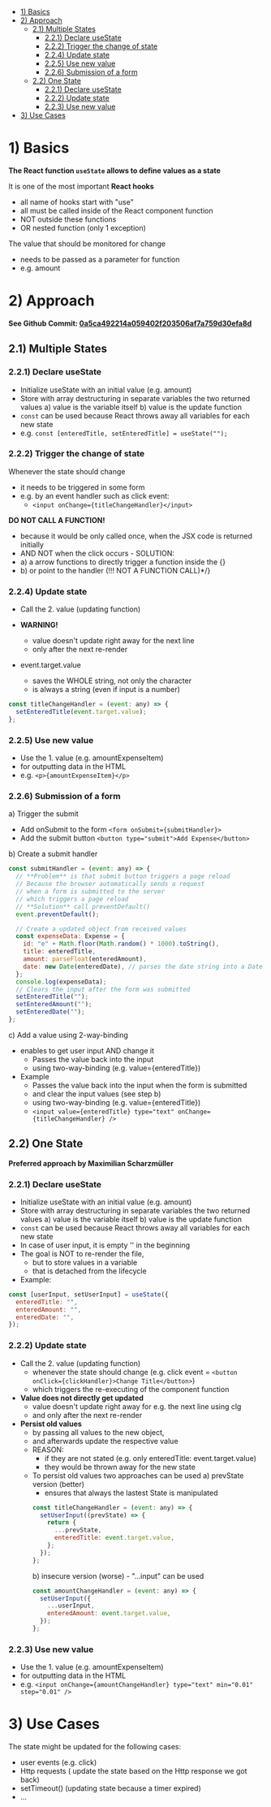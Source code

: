- [1) Basics](#1-basics)
- [2) Approach](#2-approach)
  - [2.1) Multiple States](#21-multiple-states)
    - [2.2.1) Declare useState](#221-declare-usestate)
    - [2.2.2) Trigger the change of state](#222-trigger-the-change-of-state)
    - [2.2.4) Update state](#224-update-state)
    - [2.2.5) Use new value](#225-use-new-value)
    - [2.2.6) Submission of a form](#226-submission-of-a-form)
  - [2.2) One State](#22-one-state)
    - [2.2.1) Declare useState](#221-declare-usestate-1)
    - [2.2.2) Update state](#222-update-state)
    - [2.2.3) Use new value](#223-use-new-value)
- [3) Use Cases](#3-use-cases)

# 1) Basics

**The React function `useState` allows to define values as a state**

It is one of the most important **React hooks**

- all name of hooks start with "use"
- all must be called inside of the React component function
- NOT outside these functions
- OR nested function (only 1 exception)

The value that should be monitored for change

- needs to be passed as a parameter for function
- e.g. amount

# 2) Approach

**See Github Commit: [0a5ca492214a059402f203506af7a759d30efa8d](https://github.com/johannesstroebele91/React-Library/commit/0a5ca492214a059402f203506af7a759d30efa8d)**

## 2.1) Multiple States

### 2.2.1) Declare useState

- Initialize useState with an initial value (e.g. amount)
- Store with array destructuring in separate variables the two returned values
  a) value is the variable itself
  b) value is the update function
- `const` can be used because React throws away all variables for each new state
- e.g. `const [enteredTitle, setEnteredTitle] = useState("");`

### 2.2.2) Trigger the change of state

Whenever the state should change

- it needs to be triggered in some form
- e.g. by an event handler such as click event:
  - `<input onChange={titleChangeHandler}</input>`

**DO NOT CALL A FUNCTION!**

- because it would be only called once, when the JSX code is returned initially
- AND NOT when the click occurs - SOLUTION:
- a) a arrow functions to directly trigger a function inside the {}
- b) or point to the handler (!!! NOT A FUNCTION CALL)\*/}

### 2.2.4) Update state

- Call the 2. value (updating function)

- **WARNING!**
  - value doesn't update right away for the next line
  - only after the next re-render
- event.target.value
  - saves the WHOLE string, not only the character
  - is always a string (even if input is a number)

```javascript
const titleChangeHandler = (event: any) => {
  setEnteredTitle(event.target.value);
};
```

### 2.2.5) Use new value

- Use the 1. value (e.g. amountExpenseItem)
- for outputting data in the HTML
- e.g. `<p>{amountExpenseItem}</p>`

### 2.2.6) Submission of a form

a) Trigger the submit

- Add onSubmit to the form `<form onSubmit={submitHandler}>`
- Add the submit button `<button type="submit">Add Expense</button>`

b) Create a submit handler

```javascript
const submitHandler = (event: any) => {
  // **Problem** is that submit button triggers a page reload
  // Because the browser automatically sends a request
  // when a form is submitted to the server
  // which triggers a page reload
  // **Solution** call preventDefault()
  event.preventDefault();

  // Create a updated object from received values
  const expenseData: Expense = {
    id: "e" + Math.floor(Math.random() * 1000).toString(),
    title: enteredTitle,
    amount: parseFloat(enteredAmount),
    date: new Date(enteredDate), // parses the date string into a Date object
  };
  console.log(expenseData);
  // Clears the input after the form was submitted
  setEnteredTitle("");
  setEnteredAmount("");
  setEnteredDate("");
};
```

c) Add a value using 2-way-binding

- enables to get user input AND change it
  - Passes the value back into the input
  - using two-way-binding (e.g. value={enteredTitle})
- Example
  - Passes the value back into the input when the form is submitted
  - and clear the input values (see step b)
  - using two-way-binding (e.g. value={enteredTitle})
  - `<input value={enteredTitle} type="text" onChange={titleChangeHandler} />`

## 2.2) One State

**Preferred approach by Maximilian Scharzmüller**

### 2.2.1) Declare useState

- Initialize useState with an initial value (e.g. amount)
- Store with array destructuring in separate variables the two returned values
  a) value is the variable itself
  b) value is the update function
- `const` can be used because React throws away all variables for each new state
- In case of user input, it is empty '' in the beginning
- The goal is NOT to re-render the file,
  - but to store values in a variable
  - that is detached from the lifecycle
- Example:

```javascript
const [userInput, setUserInput] = useState({
  enteredTitle: "",
  enteredAmount: "",
  enteredDate: "",
});
```

### 2.2.2) Update state

- Call the 2. value (updating function)
  - whenever the state should change (e.g. click event = `<button onClick={clickHandler}>Change Title</button>`)
  - which triggers the re-executing of the component function
- **Value does not directly get updated**
  - value doesn't update right away for e.g. the next line using clg
  - and only after the next re-render
- **Persist old values**
  - by passing all values to the new object,
  - and afterwards update the respective value
  - REASON:
    - if they are not stated (e.g. only enteredTitle: event.target.value)
    - they would be thrown away for the new state
  - To persist old values two approaches can be used
    a) prevState version (better)
    - ensures that always the lastest State is manipulated
    ```javascript
    const titleChangeHandler = (event: any) => {
      setUserInput((prevState) => {
        return {
          ...prevState,
          enteredTitle: event.target.value,
        };
      });
    };
    ```
    b) insecure version (worse) - "...input" can be used
    ```javascript
    const amountChangeHandler = (event: any) => {
      setUserInput({
        ...userInput,
        enteredAmount: event.target.value,
      });
    };
    ```

### 2.2.3) Use new value

- Use the 1. value (e.g. amountExpenseItem)
- for outputting data in the HTML
- e.g. `<input onChange={amountChangeHandler} type="text" min="0.01" step="0.01" />`

# 3) Use Cases

The state might be updated for the following cases:

- user events (e.g. click)
- Http requests ( update the state based on the Http response we got back)
- setTimeout() (updating state because a timer expired)
- ...
